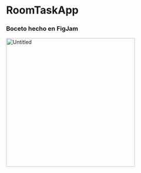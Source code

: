 # RoomTaskApp

### Boceto hecho en FigJam
<img width="350" alt="Untitled" src="https://github.com/user-attachments/assets/b9be576e-597e-4c22-b509-42d6f1cb1f62">

